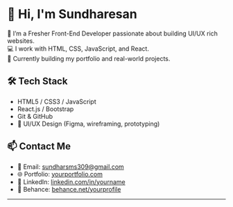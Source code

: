 # 👋 Hi, I'm Sundharesan

🌱 I’m a Fresher Front-End Developer passionate about building UI/UX rich websites.  
💻 I work with HTML, CSS, JavaScript, and React.  
🚀 Currently building my portfolio and real-world projects.

## 🛠️ Tech Stack
- HTML5 / CSS3 / JavaScript
- React.js / Bootstrap
- Git & GitHub
- 🎨 UI/UX Design (Figma, wireframing, prototyping)

## 📫 Contact Me
- 💌 Email: sundharsms309@gmail.com
- 🌐 Portfolio: [yourportfolio.com](https://sundharesan.netlify.app/)
- 💼 LinkedIn: [linkedin.com/in/yourname](https://www.linkedin.com/in/sundharesan-s-1a54b636b)
- 🎨 Behance: [behance.net/yourprofile](https://www.behance.net/sundhar)
---
